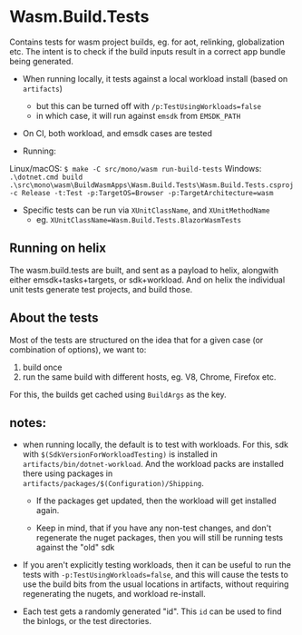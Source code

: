 # Wasm.Build.Tests

Contains tests for wasm project builds, eg. for aot, relinking, globalization
etc. The intent is to check if the build inputs result in a correct app bundle
being generated.

- When running locally, it tests against a local workload install (based on `artifacts`)
  - but this can be turned off with `/p:TestUsingWorkloads=false`
  - in which case, it will run against `emsdk` from `EMSDK_PATH`

- On CI, both workload, and emsdk cases are tested

- Running:

Linux/macOS: `$ make -C src/mono/wasm run-build-tests`
Windows: `.\dotnet.cmd build .\src\mono\wasm\BuildWasmApps\Wasm.Build.Tests\Wasm.Build.Tests.csproj -c Release -t:Test -p:TargetOS=Browser -p:TargetArchitecture=wasm`

- Specific tests can be run via `XUnitClassName`, and `XUnitMethodName`
  - eg. `XUnitClassName=Wasm.Build.Tests.BlazorWasmTests`

## Running on helix

The wasm.build.tests are built, and sent as a payload to helix, alongwith
either emsdk+tasks+targets, or sdk+workload. And on helix the individual unit
tests generate test projects, and build those.

## About the tests

Most of the tests are structured on the idea that for a given case (or
combination of options), we want to:

1. build once
2. run the same build with different hosts, eg. V8, Chrome, Firefox etc.

For this, the builds get cached using `BuildArgs` as the key.

## notes:

- when running locally, the default is to test with workloads. For this, sdk
  with `$(SdkVersionForWorkloadTesting)` is installed in
  `artifacts/bin/dotnet-workload`. And the workload packs are installed there
  using packages in `artifacts/packages/$(Configuration)/Shipping`.
    - If the packages get updated, then the workload will get installed again.

    - Keep in mind, that if you have any non-test changes, and don't regenerate
      the nuget packages, then you will still be running tests against the
      "old" sdk

- If you aren't explicitly testing workloads, then it can be useful to run the
  tests with `-p:TestUsingWorkloads=false`, and this will cause the tests to
  use the build bits from the usual locations in artifacts, without requiring
  regenerating the nugets, and workload re-install.

- Each test gets a randomly generated "id". This `id` can be used to find the
  binlogs, or the test directories.
